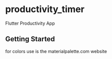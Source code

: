 # productivity_timer

Flutter Productivity App

## Getting Started

for colors use
is the materialpalette.com website

